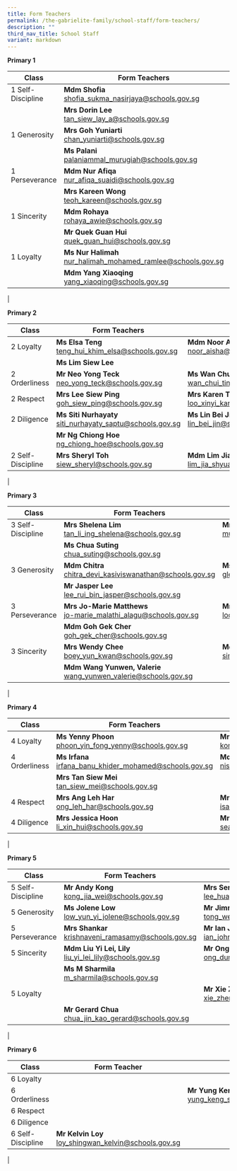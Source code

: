 ```yaml
---
title: Form Teachers
permalink: /the-gabrielite-family/school-staff/form-teachers/
description: ""
third_nav_title: School Staff
variant: markdown
---
```

**Primary 1**

| Class | Form Teachers | |
|---|---|---|
| 1 Self-Discipline    |**Mdm Shofia**<br>shofia_sukma_nasirjaya@schools.gov.sg  |**Mr Sng Cheng Kiang**<br>sng_cheng_kiang@schools.gov.sg |
| | **Mrs Dorin Lee**<br>tan_siew_lay_a@schools.gov.sg | |
| 1 Generosity | **Mrs Goh Yuniarti**<br>chan_yuniarti@schools.gov.sg | **Ms Evelyn Wu**<br>evelyn_wu_ing_geok@schools.gov.sg |
| | **Ms Palani**<br>palaniammal_murugiah@schools.gov.sg  | |
| 1 Perseverance | **Mdm Nur Afiqa**<br>nur_afiqa_suaidi@schools.gov.sg | **Mr Felix Hector Gomez**<br>felix_hector_gomez@schools.gov.sg |
| | **Mrs Kareen Wong**<br>teoh_kareen@schools.gov.sg | |
| 1 Sincerity | **Mdm Rohaya**<br>rohaya_awie@schools.gov.sg | **Ms June Tan**<br>june_tan@schools.gov.sg&nbsp;|
| | **Mr Quek Guan Hui**<br>quek_guan_hui@schools.gov.sg | | 
| 1 Loyalty | **Ms Nur Halimah**<br>nur_halimah_mohamed_ramlee@schools.gov.sg |**Ms Nicole Tan**<br>tan_ter_hui@schools.gov.sg |  |
| | **Mdm Yang Xiaoqing**<br>yang_xiaoqing@schools.gov.sg | |
|

**Primary 2** 

| Class | Form Teachers | |
|---|---|---|
| 2 Loyalty | **Ms Elsa Teng**<br>teng_hui_khim_elsa@schools.gov.sg | **Mdm Noor Aisha**<br>noor_aisha@schools.gov.sg |
| | **Ms Lim Siew Lee**<br> | | 
| 2 Orderliness | **Mr Neo Yong Teck**<br>neo_yong_teck@schools.gov.sg | **Ms Wan Chui Ting**<br>wan_chui_ting@schools.gov.sg |
| 2 Respect | **Mrs Lee Siew Ping**<br>goh_siew_ping@schools.gov.sg | **Mrs Karen Tan**<br>loo_xinyi_karen@schools.gov.sg |
| 2 Diligence | **Ms Siti Nurhayaty**<br>siti_nurhayaty_saptu@schools.gov.sg | **Ms Lin Bei Jin**<br>lin_bei_jin@schools.gov.sg | 
| | **Mr Ng Chiong Hoe**<br>ng_chiong_hoe@schools.gov.sg | |
| 2 Self-Discipline | **Mrs Sheryl Toh** <br>siew_sheryl@schools.gov.sg | **Mdm Lim Jia Shyuan**<br>lim_jia_shyuan@schools.gov.sg | 
|

**Primary 3**

| Class | Form Teachers | |
|---|---|---|
| 3 Self-Discipline | **Mrs Shelena Lim**<br>tan_li_ing_shelena@schools.gov.sg | **Mr Hamzah**<br>muhamad_hamzah_rohi@schools.gov.sg  |
| | **Ms Chua Suting**<br>chua_suting@schools.gov.sg | |
| 3 Generosity | **Mdm Chitra**<br>chitra_devi_kasiviswanathan@schools.gov.sg | **Ms Glenda Ng**<br>glenda_ng@schools.gov.sg |
| |  **Mr Jasper Lee**<br>lee_rui_bin_jasper@schools.gov.sg | |
| 3 Perseverance | **Mrs Jo-Marie Matthews**<br>jo-marie_malathi_alagu@schools.gov.sg | **Mrs Catherine Low**<br>loo_chiak_mien_catherine@schools.gov.sg |
| | **Mdm Goh Gek Cher**<br>goh_gek_cher@schools.gov.sg | |
| 3 Sincerity | **Mrs Wendy Chee**<br>boey_yun_kwan@schools.gov.sg | **Mdm Susie Sim**<br>sim_mui_yin_susie@schools.gov.sg |
| | **Mdm Wang Yunwen, Valerie**<br>wang_yunwen_valerie@schools.gov.sg | | 
|

**Primary 4**

| Class | Form Teachers | |
|---|---|---|
| 4 Loyalty | **Ms Yenny Phoon**<br>phoon_yin_fong_yenny@schools.gov.sg | **Mr Kong Zi Long Zechariah**<br>kong_zi_long@schools.gov.sg |
| 4 Orderliness | **Ms Irfana**<br>irfana_banu_khider_mohamed@schools.gov.sg | **Mdm Nisfawati**<br>nisfawati_md_zainuddin@schools.gov.sg |
| | **Mrs Tan Siew Mei**<br>tan_siew_mei@schools.gov.sg | |
| 4 Respect | **Mrs Ang Leh Har**<br>ong_leh_har@schools.gov.sg | **Mrs Isabella Tan**<br>isabella_sim@schools.gov.sg | 
| 4 Diligence | **Mrs Jessica Hoon**<br>li_xin_hui@schools.gov.sg | **Mr Sean De Silva**<br>sean_de_silva@schools.gov.sg |
|

**Primary 5**

| Class | Form Teachers | |
|---|---|---|
| 5 Self-Discipline | **Mr Andy Kong**<br>kong_jia_wei@schools.gov.sg | **Mrs Serene Huang**<br>lee_huay_chin_serene@schools.gov.sg |
| 5 Generosity | **Ms Jolene Low**<br>low_yun_yi_jolene@schools.gov.sg | **Mr Jimmy Tong**<br>tong_weng_thim_jimmy@schools.gov.sg | 
| 5 Perseverance | **Mrs Shankar**<br>krishnaveni_ramasamy@schools.gov.sg | **Mr Ian John Fernandez**<br>ian_john_fernandez@schools.gov.sg |
| 5 Sincerity | **Mdm Liu Yi Lei, Lily**<br>liu_yi_lei_lily@schools.gov.sg | **Mr Ong Dunming**<br>ong_dunming@schools.gov.sg |
| | **Ms M Sharmila**<br>m_sharmila@schools.gov.sg | |
| 5 Loyalty |  | **Mr Xie Zhengyang**<br>xie_zhengyang@schools.gov.sg |
| | **Mr Gerard Chua**<br>chua_jin_kao_gerard@schools.gov.sg | 
|

**Primary 6**

| Class | Form Teacher | |
|---|---|---|
| 6 Loyalty |  | | 
| 6 Orderliness |  | **Mr Yung Keng Sing**<br>yung_keng_sing@schools.gov.sg | |
| 6 Respect |  |  | 
| 6 Diligence | | | |
| 6 Self-Discipline | **Mr Kelvin Loy**<br>loy_shingwan_kelvin@schools.gov.sg |  |
|